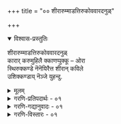 +++
title = "०० शीरारुम्माडत्तिरुकोववारदनुळ्"

+++

<details open><summary>विश्वास-प्रस्तुतिः</summary>

शीरारुम्माडत्तिरुकोववारदनुळ्  
कारार् करुमुहिलै क्काणप्पुक्कू – ओरा  
स्थिरुक्कण्डे नॆनॆयिरैत्त शीरान् कविले  
उशिक्कण्डाय् नॆञ्जे युहन्दु.
</details>

<details><summary>मूलम्</summary>

शीरारुम्माडत्तिरुकोववारदनुळ्  
कारार् करुमुहिलै क्काणप्पुक्कू – ओरा  
स्थिरुक्कण्डे नॆनॆयिरैत्त शीरान् कविले  
उशिक्कण्डाय् नॆञ्जे युहन्दु.
</details>


<details><summary>गरणि-प्रतिपदार्थः - ०१</summary>

शीर् आरुम् = सॊबगु तुम्बिरुव, माडम् = महडि मनॆगळुळ्ल, तिरुक्कॊव ऊर् अदनुळ् = शिरुक्कॊव ऊरु क्षेत्रदल्लि, कार् आर् = मळॆगालद नीरु तुम्बिरुव, करु मुहिलै = कार्मुगिलन्न् \(भगवन्तनन्नु\), काण = नोडलॆन्दु, पुक्कू = प्रवेशिसि ओरा = अनुभविसि, शिरिकण्डेन् = श्रीदेवियन्नु कण्डॆ, ऎन्ऱ = ऎन्दु, उरैत्त = हेळिद, शीरान् = भाग्यवन्तन \(अदृष्टशालिय\), कविले = शिर्वडिगळन्ने, उरै कण्डाय् = कुरितु हेळुत्तिरु, कण्डॆया, नॆञ्जे = मनस्से.
</details>

<details><summary>गरणि-गद्यानुवादः - ०१</summary>

मनस्से, सॊबगुतुम्बिद महडि मनॆगळुळ्ळ शिरुक्कोवलूरु क्षेत्रदल्लि मळॆगालदल्लि नीरु तुम्बिरुव कार्मुगिलन्नु \(भगवन्तनन्नु\) काणबेकॆन्दु प्रवेशिसि, अनुभविसि, ’श्रीदेवियन्नु कण्डॆ’ ऎन्दु हेळिद भाग्यवन्तन \(अदृष्टशालिय\) शिरुवडिगळन्ने कुरितु हेळुत्तिरु कण्डॆया\!
</details>

<details><summary>गरणि-विस्तारः - ०१</summary>

शिरुक्कोवलूरु ऎम्बुदु दक्षिण भारतद सुप्रसिद्ध दिव्यक्षेत्रगळल्लि ऒन्दु. देवमन्दिरवन्नु नडुवॆ इट्टुकॊण्डु, अन्दवाद महडिमनॆगळिन्द अलङ्कृतवागिरुव पवित्रक्षेत्र अदु.

“कारार् कार्मुहिलै” – ऒन्दु सुन्दरवाद रूपक इदु. मळॆगालदल्लि नीरन्नु समृद्धियागि तुम्बिकॊण्डु, अदर भारदिन्द मन्दमदवागि गगनदल्लि चलिसुत्ता, सॊबगुतुम्बिद कार्मुगिलु, उदारवागि तन्नल्लिरुव नीरन्नु नॆलदमेलॆ, बेकागुवुदक्किन्तलू अतिशयवागि सुरिसुत्तदॆ. हागॆये, भगवन्तनू औदार्यपूर्णवागि, कार्मुगिलिनहागॆ देहकान्तियिन्द शोभिसुत्तानॆ. किरुक्कोवलूरिन दिव्यसुन्दरनू अवने.

“कार्मुहिलै काणपुक्कू” – अर्चावतारियागि, मनोमोहकनागि शिरुक्कोवलूरिनल्लि नॆलसिरुव भगवन्तनन्नु कण्डु, पूजिसि, कृतार्थरागबेकॆन्दु बन्दवरु मूवरु आळ्वाररुगळु. ई मूवरल्लि ऒब्ब इन्नॊब्बनन्नु कण्डरिय. मूवरू भगवन्तनल्लि अतिशयवागि अनुरक्तरादवरु. मूवरू ऒण्टियागिद्दुकॊण्डु, भगवन्तन गुणगानमाडुत्ता, भारतद पवित्रक्षेत्रगळिगॆ होगि, भगवन्तनन्नु अर्चिसुवुदे अवर बाळ्वॆय कर्तव्यवन्नागि मादिकॊण्डिद्दरु. तिरुक्कोवलूरिनल्लि बलु दॊड्ड मळॆय कारणदाद मूवरू ऒन्दु सण्ण आपरॆयल्लि सन्धिसि, कालकळॆयबेकायितु. आ इक्कट्टिन स्थळदल्लिये अवरिगॆ भगवन्तनु तम्मॊडनॆ बॆरॆतिरुव सुयोग लभिसितु. आग तमगाद अनुभवदिन्द भगवन्तनन्नु साक्षात्करिसिकॊण्डरु. अवरवर अनुभववन्नु मनसार विवरिसि हॊगळि हाडिद्दारॆ. हाडिरुवुदॆल्लवू भगवद्गुणानुभाववे ऎल्लवू भक्तिय वैभववे.

“पूर्वाचार्यरु” ऎन्दु हॆसरान्त ई मूवरु आळ्वाररुगळल्लि मॊदलनॆयवरु पॊय् हि आळ्वाररु. ऎरडनॆयवरु पूदत्ताळ्वाररु. मूरनॆयवरु पेयाळ्वाररु. मूवरू समवयस्करु, समकालीनरु. मॊदलनॆयवरे हिरियरु. अवरिगॆ ऒन्दु दिन चिक्कवरु ऎरडनॆयवरु. ऎरडनॆयवरिगॆ ऒन्दु दिन चिक्कवरु मूरनॆयवरु.

मेलण तनि मूरनॆय आळ्वारराद पेयाळ्वररन्नु कुरितद्दु. ई आळ्वाररु भगवद्विषयिकवागि उन्मत्तरागिद्दु, हागॆये नडॆदुकॊळ्ळुत्तिद्दद्दर कारणदिन्द, सामान्यरिगॆ अवरु ’हुच्च’रागिद्दरु. अदक्कागि अवरिगॆ ’पेयाळ्वार्’ \(पेय् – ऎन्दरॆ उन्मत्त, हुच्च, भ्रान्त ऎन्दर्थ\) ऎन्दे हॆसरायितु.

ई मूवरु आळ्वाररुगळल्लि पॊय् है आळ्वाररु परज्ञानदिन्द प्रारम्भिसि, परभक्ति, परमभक्तिगळन्नु निलुकिदरु. पूदत्ताळ्वाररादरो परभक्तियिन्द मॊदलिट्टु तन्मूलक परज्ञान, परमभक्तिगळन्नु साधिसिकॊण्डरु. पेयाळ्वाररु अवराण्णन्दिर हागॆये भगवद्गुणानुभवदल्लि आळक्कॆ मुळुगिद्दरू सह, लक्ष्मीसमेतनू, दिव्यसुन्दरनू, शङ्खचक्रधारियू, कौस्तुभधारियू आद भगवन्तनन्नु नानु कण्णारॆ कण्डॆ, अवन दिव्यसौन्दर्यवन्नु मनसार अनुभविसिदॆ ऎन्दु दिट्टरागि हाडिद्दारॆ.

भगवन्तनन्नु श्रीदेविय सहितवागि कण्डॆ ऎन्दु स्पष्टवागि विवरिसि तम्म शिरुवन्दादियन्नु पेयाळ्वाररु प्रारम्भिसुत्तारॆ. अवर अण्णन्दिरिब्बरु भगवन्तनन्नु ’नारायण’ ऎम्ब शब्दवाच्यदिन्द अरितुकॊळ्ळतक्कवनु ऎन्दरॆ, पेयाळ्वाररु अवनन्नु ’श्री’ शब्ददॊडगूडिद “श्रीमन्नारायण” ऎम्ब शब्दवाच्यदिन्द करॆयल्पडतक्कवनु ऎन्नुत्तारॆ. भगवन्तनु ऒण्टियल्ल; लक्ष्मि मत्तु नारायण ऎम्ब इब्बरु कूडि आदवनु ऎन्दु हेळुत्तारॆ. श्रीदेविय कृपॆगॆ पात्रनाद भक्तनन्नु शायि कन्न यजमानन बळिगॆ सेरुवुदक्कॆ तक्कवनॆन्दु शिफारसु माडुत्ताळॆ. पुरुषकारळाद लक्ष्मिय कृपॆयिन्द नारायणन कृपॆगॆ पात्ररागबेकु ऎम्बुदु श्रीवैष्णवतत्त्व पेयाळ्वाररु इदक्कॆ तळपाय हाकिदवरु.

पेयाळ्वाररु मदरासिन ईगिन मैलापुरदल्लि ऒन्दु कॆन्दावरॆयल्लि जनिसिदरॆन्नलागिदॆ. पूदत्ताळ्वाररु, पॊय् है आळ्वाररन्तॆ इवरू द्वापरयुगद अन्त्यदल्लि जनिसिदवरॆन्दू, सिद्धार्थिसंवत्सरदतुलामासद शुक्लपक्षद दशमि शतभिषानक्षत्रदल्लि जनिसिदरॆन्दू हेळलागिदॆ.
</details>
